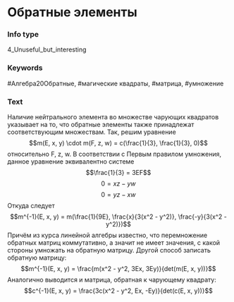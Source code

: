 # Обратные элементы
### Info type
4_Unuseful_but_interesting
### Keywords
#Алгебра20Обратные, #магические квадраты, #матрица, #умножение
### Text
Наличие нейтрального элемента во множестве чарующих квадратов указывает на то, что обратные элементы также принадлежат соответствующим множествам. Так, решим уравнение
$$m(E, x, y) \cdot m(F, z, w) = c(\frac{1}{3}, \frac{1}{3}, 0)$$
относительно F, z, w. В соответствии с Первым правилом умножения, данное уравнение эквивалентно системе
$$\frac{1}{3} = 3EF$$
$$0 = xz - yw$$
$$0 = yz - xw$$
Откуда следует
$$m^{-1}(E, x, y) = m(\frac{1}{9E}, \frac{x}{3(x^2 - y^2)}, \frac{-y}{3(x^2 - y^2)})$$
Причём из курса линейной алгебры известно, что перемножение обратных матриц коммутативно, а значит не имеет значения, с какой стороны умножать на обратную матрицу. Другой способ записать обратную матрицу:
$$m^{-1}(E, x, y) = \frac{m(x^2 - y^2, 3Ex, 3Ey)}{det(m(E, x, y))}$$
Аналогично выводится и матрица, обратная к чарующему квадрату:
$$c^{-1}(E, x, y) = \frac{3c(x^2 - y^2, Ex, -Ey)}{det(c(E, x, y))}$$